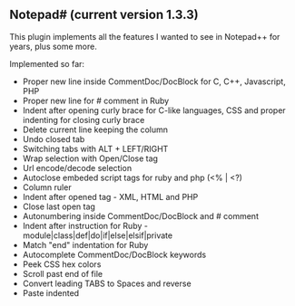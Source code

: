 Notepad# (current version 1.3.3)
--------

This plugin implements all the features I wanted to see in Notepad++ for years, plus some more.

Implemented so far:

- Proper new line inside CommentDoc/DocBlock for C, C++, Javascript, PHP
- Proper new line for # comment in Ruby
- Indent after opening curly brace for C-like languages, CSS
  and proper indenting for closing curly brace
- Delete current line keeping the column
- Undo closed tab
- Switching tabs with ALT + LEFT/RIGHT
- Wrap selection with Open/Close tag
- Url encode/decode selection
- Autoclose embeded script tags for ruby and php (<% | <?)
- Column ruler
- Indent after opened tag - XML, HTML and PHP
- Close last open tag
- Autonumbering inside CommentDoc/DocBlock and # comment
- Indent after instruction for Ruby - module|class|def|do|if|else|elsif|private
- Match "end" indentation for Ruby
- Autocomplete CommentDoc/DocBlock keywords
- Peek CSS hex colors
- Scroll past end of file
- Convert leading TABS to Spaces and reverse
- Paste indented
